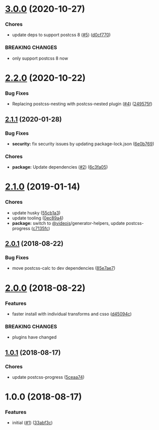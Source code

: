 <a name="3.0.0"></a>
# [3.0.0](https://github.com/videojs/videojs-generate-postcss-config/compare/v2.2.0...v3.0.0) (2020-10-27)

### Chores

* update deps to support postcss 8 ([#5](https://github.com/videojs/videojs-generate-postcss-config/issues/5)) ([d0cf770](https://github.com/videojs/videojs-generate-postcss-config/commit/d0cf770))


### BREAKING CHANGES

* only support postcss 8 now

<a name="2.2.0"></a>
# [2.2.0](https://github.com/videojs/videojs-generate-postcss-config/compare/v2.1.1...v2.2.0) (2020-10-22)

### Bug Fixes

* Replacing postcss-nesting with postcss-nested plugin ([#4](https://github.com/videojs/videojs-generate-postcss-config/issues/4)) ([249575f](https://github.com/videojs/videojs-generate-postcss-config/commit/249575f))

<a name="2.1.1"></a>
## [2.1.1](https://github.com/videojs/videojs-generate-postcss-config/compare/v2.1.0...v2.1.1) (2020-01-28)

### Bug Fixes

* **security:** fix security issues by updating package-lock.json ([6e0b769](https://github.com/videojs/videojs-generate-postcss-config/commit/6e0b769))

### Chores

* **package:** Update dependencies ([#2](https://github.com/videojs/videojs-generate-postcss-config/issues/2)) ([6c3fa05](https://github.com/videojs/videojs-generate-postcss-config/commit/6c3fa05))

<a name="2.1.0"></a>
# [2.1.0](https://github.com/videojs/videojs-generate-postcss-config/compare/v2.0.1...v2.1.0) (2019-01-14)

### Chores

* update husky ([55cb1a3](https://github.com/videojs/videojs-generate-postcss-config/commit/55cb1a3))
* update tooling ([0ec89a4](https://github.com/videojs/videojs-generate-postcss-config/commit/0ec89a4))
* **package:** switch to [@videojs](https://github.com/videojs)/generator-helpers, update postcss-progress ([c7135fc](https://github.com/videojs/videojs-generate-postcss-config/commit/c7135fc))

<a name="2.0.1"></a>
## [2.0.1](https://github.com/videojs/videojs-generate-postcss-config/compare/v2.0.0...v2.0.1) (2018-08-22)

### Bug Fixes

* move postcss-calc to dev dependencies ([85e7ae7](https://github.com/videojs/videojs-generate-postcss-config/commit/85e7ae7))

<a name="2.0.0"></a>
# [2.0.0](https://github.com/videojs/videojs-generate-postcss-config/compare/v1.0.1...v2.0.0) (2018-08-22)

### Features

* faster install with individual transforms and csso ([d45094c](https://github.com/videojs/videojs-generate-postcss-config/commit/d45094c))


### BREAKING CHANGES

* plugins have changed

<a name="1.0.1"></a>
## [1.0.1](https://github.com/videojs/videojs-generate-postcss-config/compare/v1.0.0...v1.0.1) (2018-08-17)

### Chores

* update postcss-progress ([5ceaa74](https://github.com/videojs/videojs-generate-postcss-config/commit/5ceaa74))

<a name="1.0.0"></a>
# 1.0.0 (2018-08-17)

### Features

* initial ([#1](https://github.com/videojs/videojs-generate-postcss-config/issues/1)) ([33abf3c](https://github.com/videojs/videojs-generate-postcss-config/commit/33abf3c))

